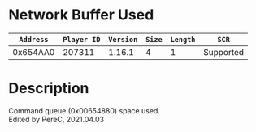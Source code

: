 # Network Buffer Used

| `Address` | `Player ID` | `Version` | `Size` | `Length` | `SCR` |
| ---------- | ----------- | --------- | ------ | -------- | ---- |
| 0x654AA0 | 207311 | 1.16.1 | 4 | 1 | Supported |

# Description

Command queue (0x00654880) space used.<br>Edited by PereC, 2021.04.03